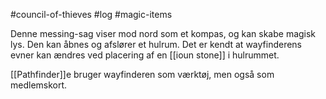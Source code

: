#council-of-thieves #log #magic-items

Denne messing-sag viser mod nord som et kompas, og kan skabe magisk lys. Den kan åbnes og afslører et hulrum. Det er kendt at wayfinderens evner kan ændres ved placering af en [[ioun stone]] i hulrummet.
[[Pathfinder]]e bruger wayfinderen som værktøj, men også som medlemskort.
